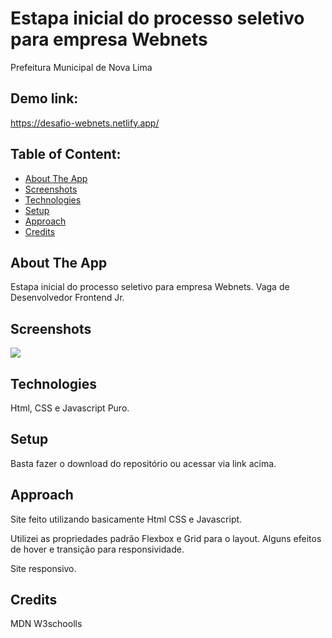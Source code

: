 # Estapa inicial do processo seletivo para empresa Webnets

Prefeitura Municipal de Nova Lima

## Demo link:

https://desafio-webnets.netlify.app/

## Table of Content:

- [About The App](#about-the-app)
- [Screenshots](#screenshots)
- [Technologies](#technologies)
- [Setup](#setup)
- [Approach](#approach)
- [Credits](#credits)

## About The App

Estapa inicial do processo seletivo para empresa Webnets. Vaga de Desenvolvedor Frontend Jr.

## Screenshots

![](https://github.com/lc-dev90/prefeitura-nova-lima/blob/master/preview.gif)

## Technologies

Html, CSS e Javascript Puro.

## Setup

Basta fazer o download do repositório ou acessar via link acima.

## Approach

Site feito utilizando basicamente Html CSS e Javascript.

Utilizei as propriedades padrão Flexbox e Grid para o layout. Alguns efeitos de hover e transição para responsividade.

Site responsivo.

## Credits

MDN
W3schoolls

